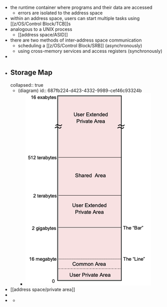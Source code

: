 - the runtime container where programs and their data are accessed
	- errors are isolated to the address space
- within an address space, users can start multiple tasks using [[z/OS/Control Block/TCB]]s
- analogous to a UNIX process
	- [[address space/ASID]]
- there are two methods of inter-address space communication
	- scheduling a [[z/OS/Control Block/SRB]] (asynchronously)
	- using cross-memory services and access registers (synchronously)
-
- ## Storage Map
  collapsed:: true
	- (diagram)
	  id:: 687fb224-d423-4332-9989-cef46c93324b
		- ![image.png](../assets/image_1753199094633_0.png)
- [[address space/private area]]
-
-
	-